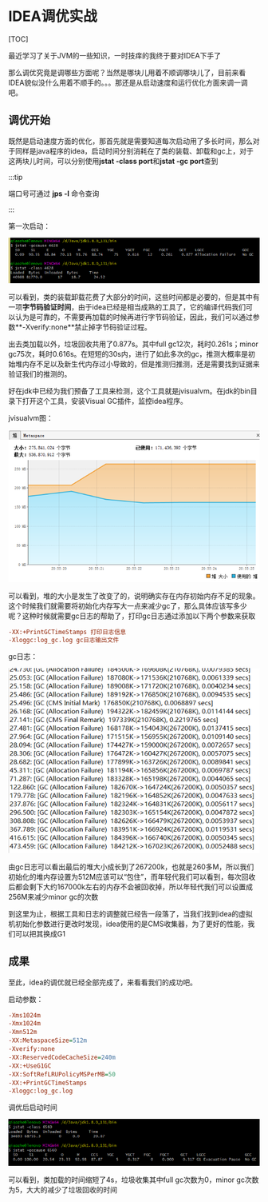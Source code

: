 # IDEA调优实战

[TOC]

最近学习了关于JVM的一些知识，一时技痒的我终于要对IDEA下手了

那么调优究竟是调哪些方面呢？当然是哪块儿用着不顺调哪块儿了，目前来看IDEA貌似没什么用着不顺手的。。。那还是从启动速度和运行优化方面来调一调吧。

## 调优开始

既然是启动速度方面的优化，那首先就是需要知道每次启动用了多长时间，那么对于同样是java程序的idea，启动时间分别消耗在了类的装载、卸载和gc上，对于这两块儿时间，可以分别使用**jstat -class port**和**jstat -gc port**查到

:::tip

端口号可通过 **jps -l** 命令查询

:::

第一次启动：

![](./pic/begin.png)

可以看到，类的装载卸载花费了大部分的时间，这些时间都是必要的，但是其中有一项**字节码验证时间**，由于idea已经是相当成熟的工具了，它的编译代码我们可以认为是可靠的，不需要再加载的时候再进行字节码验证，因此，我们可以通过参数**-Xverify:none**禁止掉字节码验证过程。

出去类加载以外，垃圾回收共用了0.877s。其中full gc12次，耗时0.261s；minor gc75次，耗时0.616s。在短短的30s内，进行了如此多次的gc，推测大概率是初始堆内存不足以及新生代内存过小导致的，但是推测归推测，还是需要找到证据来验证我们的推测的。

好在jdk中已经为我们预备了工具来检测，这个工具就是jvisualvm。在jdk的bin目录下打开这个工具，安装Visual GC插件，监控idea程序。

jvisualvm图：

![](./pic/jvisualvm.png)

可以看到，堆的大小是发生了改变了的，说明确实存在内存初始内存不足的现象。这个时候我们就需要将初始化内存写大一点来减少gc了，那么具体应该写多少呢？这种时候就需要gc日志的帮助了，打印gc日志通过添加以下两个参数来获取

```ini
-XX:+PrintGCTimeStamps 打印日志信息
-Xloggc:log_gc.log gc日志输出文件
```

gc日志：

![](./pic/gclog.png)

由gc日志可以看出最后的堆大小成长到了267200k，也就是260多M，所以我们初始化的堆内存设置为512M应该可以“包住”，而年轻代我们可以看到，每次回收后都会剩下大约167000k左右的内存不会被回收掉，所以年轻代我们可以设置成256M来减少minor gc的次数

到这里为止，根据工具和日志的调整就已经告一段落了，当我们找到idea的虚拟机初始化参数进行更改时发现，idea使用的是CMS收集器，为了更好的性能，我们可以把其换成G1

## 成果

至此，idea的调优就已经全部完成了，来看看我们的成功吧。

启动参数：

```ini
-Xms1024m
-Xmx1024m
-Xmn512m
-XX:MetaspaceSize=512m
-Xverify:none
-XX:ReservedCodeCacheSize=240m
-XX:+UseG1GC
-XX:SoftRefLRUPolicyMSPerMB=50
-XX:+PrintGCTimeStamps
-Xloggc:log_gc.log
```

调优后启动时间

![1550236368595](./pic/success.png)

可以看到，类加载的时间缩短了4s，垃圾收集其中full gc次数为0，minor gc次数为5，大大的减少了垃圾回收的时间